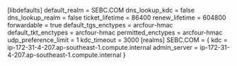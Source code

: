 [libdefaults]
default_realm = SEBC.COM
dns_lookup_kdc = false
dns_lookup_realm = false
ticket_lifetime = 86400
renew_lifetime = 604800
forwardable = true
default_tgs_enctypes = arcfour-hmac
default_tkt_enctypes = arcfour-hmac
permitted_enctypes = arcfour-hmac
udp_preference_limit = 1
kdc_timeout = 3000
[realms]
SEBC.COM = {
kdc = ip-172-31-4-207.ap-southeast-1.compute.internal
admin_server = ip-172-31-4-207.ap-southeast-1.compute.internal
}
